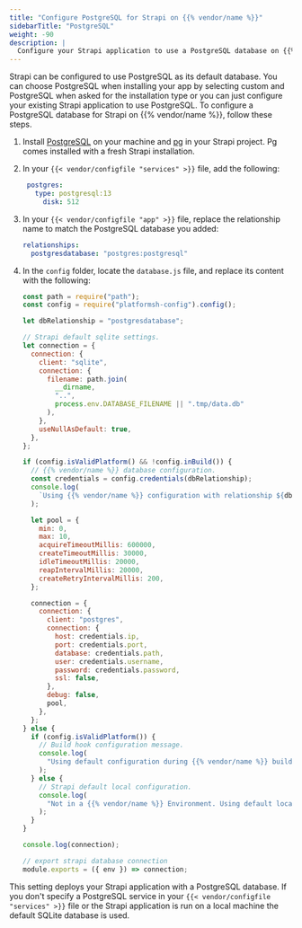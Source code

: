 ```yaml
---
title: "Configure PostgreSQL for Strapi on {{% vendor/name %}}"
sidebarTitle: "PostgreSQL"
weight: -90
description: |
  Configure your Strapi application to use a PostgreSQL database on {{% vendor/name %}}.
---
```


Strapi can be configured to use PostgreSQL as its default database.
You can choose PostgreSQL when installing your app by selecting custom and PostgreSQL when asked for the installation type
or you can just configure your existing Strapi application to use PostgreSQL.
To configure a PostgreSQL database for Strapi on {{% vendor/name %}}, follow these steps.

1. Install [PostgreSQL](https://www.postgresql.org/download/) on your machine
   and [pg](https://www.npmjs.com/package/pg) in your Strapi project.
   Pg comes installed with a fresh Strapi installation.

1. In your `{{< vendor/configfile "services" >}}` file, add the following:

   ```yaml {configFile="services"}
   	postgres:
      type: postgresql:13
        disk: 512
   ```

1. In your `{{< vendor/configfile "app" >}}` file, replace the relationship name to match the PostgreSQL database you added:

   ```yaml {configFile="app"}
   relationships:
     postgresdatabase: "postgres:postgresql"
   ```

1. In the `config` folder, locate the `database.js` file, and replace its content with the following:

   ```js
   const path = require("path");
   const config = require("platformsh-config").config();

   let dbRelationship = "postgresdatabase";

   // Strapi default sqlite settings.
   let connection = {
     connection: {
       client: "sqlite",
       connection: {
         filename: path.join(
           __dirname,
           "..",
           process.env.DATABASE_FILENAME || ".tmp/data.db"
         ),
       },
       useNullAsDefault: true,
     },
   };

   if (config.isValidPlatform() && !config.inBuild()) {
     // {{% vendor/name %}} database configuration.
     const credentials = config.credentials(dbRelationship);
     console.log(
       `Using {{% vendor/name %}} configuration with relationship ${dbRelationship}.`
     );

     let pool = {
       min: 0,
       max: 10,
       acquireTimeoutMillis: 600000,
       createTimeoutMillis: 30000,
       idleTimeoutMillis: 20000,
       reapIntervalMillis: 20000,
       createRetryIntervalMillis: 200,
     };

     connection = {
       connection: {
         client: "postgres",
         connection: {
           host: credentials.ip,
           port: credentials.port,
           database: credentials.path,
           user: credentials.username,
           password: credentials.password,
           ssl: false,
         },
         debug: false,
         pool,
       },
     };
   } else {
     if (config.isValidPlatform()) {
       // Build hook configuration message.
       console.log(
         "Using default configuration during {{% vendor/name %}} build hook until relationships are available."
       );
     } else {
       // Strapi default local configuration.
       console.log(
         "Not in a {{% vendor/name %}} Environment. Using default local sqlite configuration."
       );
     }
   }

   console.log(connection);

   // export strapi database connection
   module.exports = ({ env }) => connection;
   ```

This setting deploys your Strapi application with a PostgreSQL database.
If you don't specify a PostgreSQL service in your `{{< vendor/configfile "services" >}}` file or the Strapi application is run on a local machine
the default SQLite database is used.
